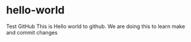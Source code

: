 # hello-world
Test GitHub
This is Hello world to github. We are doing this to learn make and commit changes
